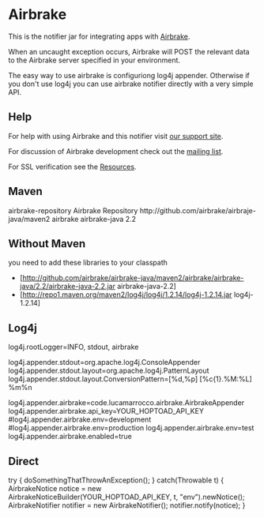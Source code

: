 Airbrake
========

This is the notifier jar for integrating apps with [Airbrake](http://airbrake.io).

When an uncaught exception occurs, Airbrake will POST the relevant data
to the Airbrake server specified in your environment.

The easy way to use airbrake is configuriong log4j appender. Otherwise if you don't 
use log4j you can use airbrake notifier directly with a very simple API.

Help
----

For help with using Airbrake and this notifier visit [our support site](http://help.airbrake.io).

For discussion of Airbrake development check out the [mailing list](http://groups.google.com/group/hoptoad-notifier-dev).

For SSL verification see the [Resources](https://github.com/airbrake/airbrake/blob/master/resources/README.md).


Maven
-----

<project>

  <repositories>
    <repository>
      <id>airbrake-repository</id>
      <name>Airbrake Repository</name>
      <url>http://github.com/airbrake/airbraje-java/maven2</url>
    </repository>
  </repositories>

  <dependencies>
    <dependency>
      <groupId>airbrake</groupId>
      <artifactId>airbrake-java</artifactId>
      <version>2.2</version>
    </dependency>
  </dependencies>

</project>


Without Maven
-------------

you need to add these libraries to your classpath
 * [http://github.com/airbrake/airbrake-java/maven2/airbrake/airbrake-java/2.2/airbrake-java-2.2.jar airbrake-java-2.2]
 * [http://repo1.maven.org/maven2/log4j/log4j/1.2.14/log4j-1.2.14.jar log4j-1.2.14]

Log4j
-----

log4j.rootLogger=INFO, stdout, airbrake

log4j.appender.stdout=org.apache.log4j.ConsoleAppender
log4j.appender.stdout.layout=org.apache.log4j.PatternLayout
log4j.appender.stdout.layout.ConversionPattern=[%d,%p] [%c{1}.%M:%L] %m%n

log4j.appender.airbrake=code.lucamarrocco.airbrake.AirbrakeAppender
log4j.appender.airbrake.api_key=YOUR_HOPTOAD_API_KEY
#log4j.appender.airbrake.env=development
#log4j.appender.airbrake.env=production
log4j.appender.airbrake.env=test
log4j.appender.airbrake.enabled=true


Direct
------

try {
  doSomethingThatThrowAnException();
}
catch(Throwable t) {
  AirbrakeNotice notice = new AirbrakeNoticeBuilder(YOUR_HOPTOAD_API_KEY, t, "env").newNotice();
  AirbrakeNotifier notifier = new AirbrakeNotifier();
  notifier.notify(notice);
}
